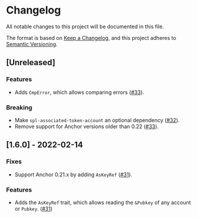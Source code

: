 # Changelog

All notable changes to this project will be documented in this file.

The format is based on [Keep a Changelog](https://keepachangelog.com/en/1.0.0/),
and this project adheres to [Semantic Versioning](https://semver.org/spec/v2.0.0.html).

## [Unreleased]

### Features

- Adds `CmpError`, which allows comparing errors ([#33](https://github.com/saber-hq/vipers/pull/33)).

### Breaking

- Make `spl-associated-token-account` an optional dependency ([#32](https://github.com/saber-hq/vipers/pull/32)).
- Remove support for Anchor versions older than 0.22 ([#33](https://github.com/saber-hq/vipers/pull/33)).

## [1.6.0] - 2022-02-14

### Fixes

- Support Anchor 0.21.x by adding `AsKeyRef` ([#31](https://github.com/saber-hq/vipers/pull/31)).

### Features

- Adds the `AsKeyRef` trait, which allows reading the `&Pubkey` of any account or `Pubkey`. ([#31](https://github.com/saber-hq/vipers/pull/31))
